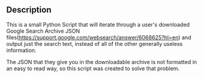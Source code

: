 Description
-----------

This is a small Python Script that will iterate through a user's downloaded Google Search Archive JSON files(https://support.google.com/websearch/answer/6068625?hl=en) and output just the search text, instead of all of the other generally useless information.

The JSON that they give you in the downloadable archive is not formatted in an easy to read way, so this script was created to solve that problem.

